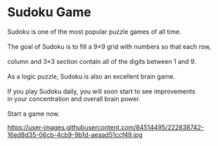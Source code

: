 # Sudoku Game
Sudoku is one of the most popular puzzle games of all time.<br><br>
The goal of Sudoku is to fill a 9×9 grid with numbers so that each row,<br> <br>column and 3×3 section contain all of the digits between 1 and 9.<br><br>
As a logic puzzle, Sudoku is also an excellent brain game.<br><br>
If you play Sudoku daily, you will soon start to see improvements<br> in your concentration and overall brain power.<br><br>
Start a game now. <br>

https://user-images.githubusercontent.com/84514495/222838742-16ed8d35-06cb-4cb9-9b1d-aeaad51ccf49.jpg
